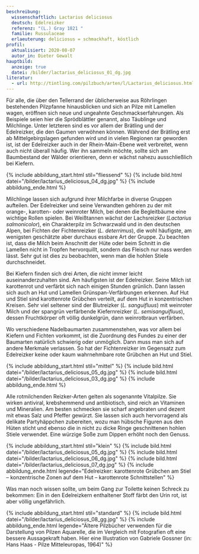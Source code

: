 ```yaml
---
beschreibung:
  wissenschaftlich: Lactarius deliciosus
  deutsch: Edelreizker
  referenz: "(L.) Gray 1821 "
  familie: Russulaceae
  erlaeuterung: deliciosus = schmackhaft, köstlich
profil:
  aktualisiert: 2020-08-07
  autor_in: Dieter Gewalt
hauptbild:
  anzeige: true
  datei: /bilder/lactarius_deliciosus_01_dg.jpg
literatur:
  - url: http://tintling.com/pilzbuch/arten/l/Lactarius_deliciosus.html
---
```

Für alle, die über den Tellerrand der üblicherweise aus Röhrlingen bestehenden Pilzpfanne hinausblicken und sich an Pilze mit Lamellen wagen, eröffnen sich neue und ungeahnte Geschmackserfahrungen. Als Beispiele seien hier die Sprödblättler genannt, also Täublinge und Milchlinge. Unter letzteren sind es vor allem der Brätling und der Edelreizker, die den Gaumen verwöhnen können. Während der Brätling erst ab Mittelgebirgslagen gefunden wird und in vielen Regionen rar geworden ist, ist der Edelreizker auch in der Rhein-Main-Ebene weit verbreitet, wenn auch nicht überall häufig. Wer ihn sammeln möchte, sollte sich am Baumbestand der Wälder orientieren, denn er wächst nahezu ausschließlich bei Kiefern.

{% include abbildung_start.html stil="fliessend" %}
{% include bild.html datei="/bilder/lactarius_deliciosus_04_dg.jpg" %}
{% include abbildung_ende.html %}

Milchlinge lassen sich aufgrund ihrer Milchfarbe in diverse Gruppen aufteilen. Der Edelreizker und seine Verwandten gehören zu der mit orange-, karotten- oder weinroter Milch, bei denen die Begleitbäume eine wichtige Rollen spielen. Bei Weißtannen wächst der Lachsreizker (*Lactarius salmonicolor*), ein Charakterpilz im Schwarzwald und in den deutschen Alpen, bei Fichten der Fichtenreizker (*L. deterrimus*), die wohl häufigste, am wenigsten geschätzte aber durchaus essbare Art der Gruppe. Zu beachten ist, dass die Milch beim Anschnitt der Hüte oder beim Schnitt in die Lamellen nicht in Tropfen hervorquillt, sondern das Fleisch nur nass werden lässt. Sehr gut ist dies zu beobachten, wenn man die hohlen Stiele durchschneidet.

Bei Kiefern finden sich drei Arten, die nicht immer leicht auseinanderzuhalten sind. Am häufigsten ist der Edelreizker. Seine Milch ist karottenrot und verfärbt sich nach einigen Stunden grünlich. Dann lassen sich auch an Hut und Lamellen Grünspan-Verfärbungen erkennen. Auf Hut und Stiel sind karottenrote Grübchen verteilt, auf dem Hut in konzentrischen Kreisen. Sehr viel seltener sind der Blutreizker (*L. sanguifluus*) mit weinroter Milch und der spangrün verfärbende Kiefernreizker (*L. semisanguifluus*), dessen Fruchtkörper oft völlig dunkelgrün, dann weinrotbraun verfärben.

Wo verschiedene Nadelbaumarten zusammenstehen, was vor allem bei Kiefern und Fichten vorkommt, ist die Zuordnung des Fundes zu einer der Baumarten natürlich schwierig oder unmöglich. Dann muss man sich auf andere Merkmale verlassen. So hat der Fichtenreizker im Gegensatz zum Edelreizker keine oder kaum wahrnehmbare rote Grübchen an Hut und Stiel.

{% include abbildung_start.html stil="mittel" %}
{% include bild.html datei="/bilder/lactarius_deliciosus_05_dg.jpg" %}
{% include bild.html datei="/bilder/lactarius_deliciosus_03_dg.jpg" %}
{% include abbildung_ende.html %}

Alle rotmilchenden Reizker-Arten gelten als sogenannte Vitalpilze. Sie wirken antiviral, krebshemmend und antibiotisch, sind reich an Vitaminen und Mineralien. Am besten schmecken sie scharf angebraten und dezent mit etwas Salz und Pfeffer gewürzt. Sie lassen sich auch hervorragend als delikate Partyhäppchen zubereiten, wozu man hübsche Figuren aus den Hüten sticht und ebenso die in nicht zu dicke Ringe geschnittenen hohlen Stiele verwendet. Eine würzige Soße zum Dippen erhöht noch den Genuss.

{% include abbildung_start.html stil="klein" %}
{% include bild.html datei="/bilder/lactarius_deliciosus_05_dg.jpg" %}
{% include bild.html datei="/bilder/lactarius_deliciosus_06_dg.jpg" %}
{% include bild.html datei="/bilder/lactarius_deliciosus_07_dg.jpg" %}
{% include abbildung_ende.html legende="Edelreizker: karottenrote Grübchen am Stiel – konzentrische Zonen auf dem Hut – karottenrote Schnittstellen" %}

Was man noch wissen sollte, um beim Gang zur Toilette keinen Schreck zu bekommen: Ein in den Edelreizkern enthaltener Stoff färbt den Urin rot, ist aber völlig ungefährlich.

{% include abbildung_start.html stil="standard" %}
{% include bild.html datei="/bilder/lactarius_deliciosus_08_gg.jpg" %}
{% include abbildung_ende.html legende="Ältere Pilzbücher verwenden für die Darstellung von Pilzen Aquarelle, die im Vergleich mit Fotografien oft eine bessere Aussagekraft haben. Hier eine Illustration von Gabriele Gossner (in: Hans Haas - Pilze Mitteleuropas, 1964)" %}